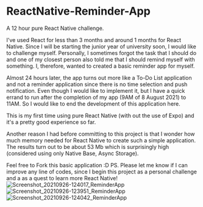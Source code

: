 # ReactNative-Reminder-App
A 12 hour pure React Native challenge.

I've used React for less than 3 months and around 1 months for React Native. Since I will be starting the junior year of university soon, I would like to challenge myself.
Personally, I sometimes forgot the task that I should do and one of my closest person also told me that I should remind myself with something. I, therefore, wanted to created a basic
reminder app for myself.

Almost 24 hours later, the app turns out more like a To-Do List application and not a reminder application since there is no time selection and push notification. Even though I would like
to implement it, but I have a quick errand to run after the completion of my app (9AM of 8 August 2021) to 11AM. So I would like to end the development of this application here.

This is my first time using pure React Native (with out the use of Expo) and it's a pretty good experience so far.

Another reason I had before committing to this project is that I wonder how much memory needed for React Native to create such a simple application. The results turn out to be about 53 Mb which is surprisingly high (considered using only Native Base, Async Storage).

Feel free to Fork this basic application :D
PS. Please let me know if I can improve any line of codes, since I begin this project as a personal challenge and a as a quest to learn more React Native!
![Screenshot_20210926-124017_ReminderApp](https://user-images.githubusercontent.com/57100501/134795161-53514749-f374-4f45-a387-ce1c3c41593b.png)
![Screenshot_20210926-123951_ReminderApp](https://user-images.githubusercontent.com/57100501/134795163-3935256d-f7a8-4d89-bc6f-1d1d8f2846f6.png)
![Screenshot_20210926-124042_ReminderApp](https://user-images.githubusercontent.com/57100501/134795165-aa998cd9-cfce-48c8-9e2a-8f559e8ad019.png)
